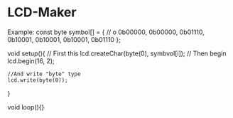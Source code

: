 # LCD-Maker

Example:
const byte symbol[] = { // o
    0b00000,
    0b00000,
    0b01110,
    0b10001,
    0b10001,
    0b10001,
    0b01110
};
  
void setup(){
    // First this
    lcd.createChar(byte(0), symbvol[i]);
    // Then begin
    lcd.begin(16, 2);
    
    //And write "byte" type
    lcd.write(byte(0));
}

void loop(){}
